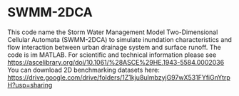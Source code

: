 # SWMM-2DCA
This code name the Storm Water Management Model Two-Dimensional Cellular Automata (SWMM-2DCA) to simulate inundation characteristics and flow interaction between urban drainage system and surface runoff.
The code is im MATLAB.
For scientific and technical information please see https://ascelibrary.org/doi/10.1061/%28ASCE%29HE.1943-5584.0002036
You can download 2D benchmarking datasets here: https://drive.google.com/drive/folders/1Z1kju8uImbzyjG97wX531FYfiGnYtrpH?usp=sharing
